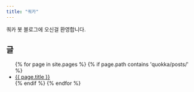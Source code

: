 ```yaml
---
title: "쿼카"
---
```

쿼카 봇 블로그에 오신걸 환영합니다.

## 글

<ul>
  {% for page in site.pages %}
    {% if page.path contains 'quokka/posts/' %}
      <li><a href="{{ page.url }}">{{ page.title }}</a></li>
    {% endif %}
  {% endfor %}
</ul>